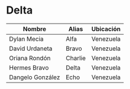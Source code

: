# Delta

| Nombre           | Alias   | Ubicación |
| ---------------- | ------- | --------- |
| Dylan Mecia      | Alfa    | Venezuela |
| David Urdaneta   | Bravo   | Venezuela |
| Oriana Rondón    | Charlie | Venezuela |
| Hermes Bravo     | Delta   | Venezuela |
| Dangelo González | Echo    | Venezuela |
